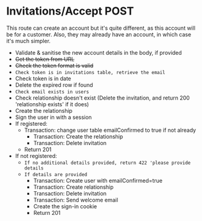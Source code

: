 # Invitations/Accept POST

This route can create an account but it's quite different, as this account will be for a customer. Also, they may already have an account, in which case it's much simpler.

- Validate & sanitise the new account details in the body, if provided
- ~~Get the token from URL~~
- ~~Check the token format is valid~~
- `Check token is in invitations table, retrieve the email`
- Check token is in date
- Delete the expired row if found
- `Check email exists in users`
- Check relationship doesn't exist (Delete the invitation, and return 200 'relationship exists' if it does)
- Create the relationship
- Sign the user in with a session
- If registered:
  - Transaction: change user table emailConfirmed to true if not already
    - Transaction: Create the relationship
    - Transaction: Delete invitation
  - Return 201
- If not registered:
  - `If no additional details provided, return 422 'please provide details`
  - `If details are provided`
    - Transaction: Create user with emailConfirmed=true
    - Transaction: Create relationship
    - Transaction: Delete invitation
    - Transaction: Send welcome email
    - Create the sign-in cookie
    - Return 201
